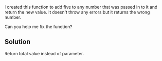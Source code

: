 I created this function to add five to any number that was passed in to it and return the new value. It doesn't throw any errors but it returns the wrong number.

Can you help me fix the function?

## Solution
Return total value instead of parameter.